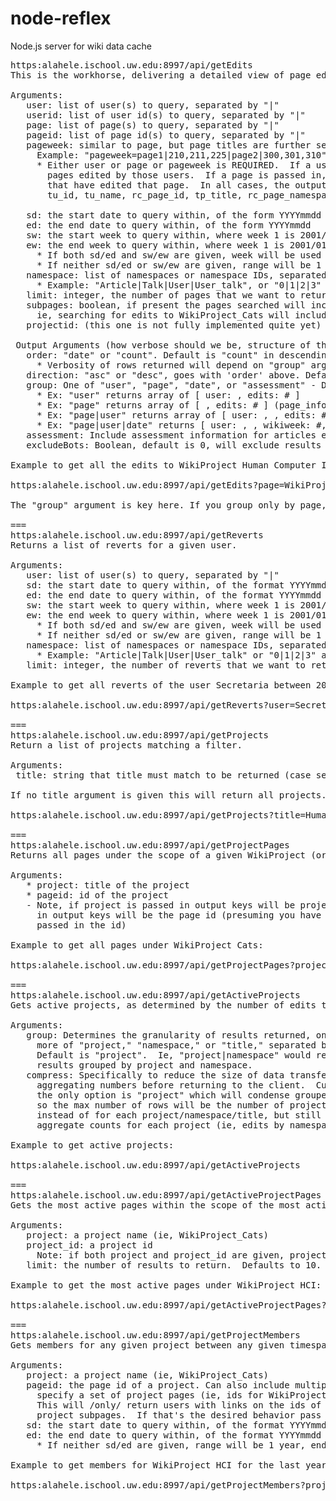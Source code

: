 # node-reflex
Node.js server for wiki data cache

<pre>
https:alahele.ischool.uw.edu:8997/api/getEdits
This is the workhorse, delivering a detailed view of page edits given either a starting user or page (or users or pages).

Arguments:
   user: list of user(s) to query, separated by "|"
   userid: list of user id(s) to query, separated by "|"
   page: list of page(s) to query, separated by "|"
   pageid: list of page id(s) to query, separated by "|"
   pageweek: similar to page, but page titles are further separated by comma delimited weeks.
     Example: "pageweek=page1|210,211,225|page2|300,301,310"
     * Either user or page or pageweek is REQUIRED.  If a user is passed in, results will include the top
       pages edited by those users.  If a page is passed in, results will include the top users
       that have edited that page.  In all cases, the output will be the same, including:
       tu_id, tu_name, rc_page_id, tp_title, rc_page_namespace, rc_edits, rc_wikiweek, tug_group

   sd: the start date to query within, of the form YYYYmmdd
   ed: the end date to query within, of the form YYYYmmdd
   sw: the start week to query within, where week 1 is 2001/01/01 (start of wikipedia)
   ew: the end week to query within, where week 1 is 2001/01/01 (start of wikipedia)
     * If both sd/ed and sw/ew are given, week will be used
     * If neither sd/ed or sw/ew are given, range will be 1 year, ending now
   namespace: list of namespaces or namespace IDs, separated by "|". Default is 0 (Article).
     * Example: "Article|Talk|User|User_talk", or "0|1|2|3" are identical
   limit: integer, the number of pages that we want to return.  Default is 1000, <= 0 is no limit.
   subpages: boolean, if present the pages searched will include all subpages,
     ie, searching for edits to WikiProject_Cats will include 'LIKE "WikiProject_Cats%%"'
   projectid: (this one is not fully implemented quite yet) - optional, if present will limit edits to pages within the scope of the given project id

 Output Arguments (how verbose should we be, structure of the output):
   order: "date" or "count". Default is "count" in descending order (most edited page first)
     * Verbosity of rows returned will depend on "group" argument.
   direction: "asc" or "desc", goes with 'order' above. Default is 'desc'.
   group: One of "user", "page", "date", or "assessment" - Default is "user".
     * Ex: "user" returns array of [ user: <name>, edits: # ]
     * Ex: "page" returns array of [ <page_info>, edits: # ] (page_info determined by "return"
     * Ex: "page|user" returns array of [ user: <name>, <page_info>, edits: # ]
     * Ex: "page|user|date" returns [ user: <name>, <page_info>, wikiweek: #, edits: # ]
   assessment: Include assessment information for articles edited, expects bool 0 or 1, default 0
   excludeBots: Boolean, default is 0, will exclude results from users in the bot group

Example to get all the edits to WikiProject Human Computer Interaction's Wikipedia and Wikipedia_Talk pages:

https:alahele.ischool.uw.edu:8997/api/getEdits?page=WikiProject_Human_Computer_Interaction&namespace=4|5&group=page|user|date&sd=20140305

The "group" argument is key here. If you group only by page, only two rows would be returned (one for each of the WikiProject_HCI and corresponding talk pages).  Grouping by page and user would return one row for each of the pages for each user, and grouping by page, user, and date allows the most granular grouping so  you can essentially see every edit to each of the pages given.

===
https:alahele.ischool.uw.edu:8997/api/getReverts
Returns a list of reverts for a given user.

Arguments:
   user: list of user(s) to query, separated by "|"
   sd: the start date to query within, of the format YYYYmmdd
   ed: the end date to query within, of the format YYYYmmdd
   sw: the start week to query within, where week 1 is 2001/01/01 (start of wikipedia)
   ew: the end week to query within, where week 1 is 2001/01/01 (start of wikipedia)
     * If both sd/ed and sw/ew are given, week will be used
     * If neither sd/ed or sw/ew are given, range will be 1 year, ending now
   namespace: list of namespaces or namespace IDs, separated by "|".  Default is 0 (Article).
     * Example: "Article|Talk|User|User_talk" or "0|1|2|3" are identical
   limit: integer, the number of reverts that we want to return. Default is 20.

Example to get all reverts of the user Secretaria between 2008 and 2015:

https:alahele.ischool.uw.edu:8997/api/getReverts?user=Secretaria&sd=20080101&ed=20150101&limit=20

===
https:alahele.ischool.uw.edu:8997/api/getProjects
Return a list of projects matching a filter.  

Arguments:
 title: string that title must match to be returned (case sensitive, can be a substring of title)

If no title argument is given this will return all projects.  Example to get all projects with the substring "human" in them:

https:alahele.ischool.uw.edu:8997/api/getProjects?title=Human

===
https:alahele.ischool.uw.edu:8997/api/getProjectPages
Returns all pages under the scope of a given WikiProject (or projects).

Arguments:
   * project: title of the project
   * pageid: id of the project
   - Note, if project is passed in output keys will be project, if pageid is passed
     in output keys will be the page id (presuming you have the page title if you
     passed in the id)

Example to get all pages under WikiProject Cats:

https:alahele.ischool.uw.edu:8997/api/getProjectPages?project=WikiProject_Cats

===
https:alahele.ischool.uw.edu:8997/api/getActiveProjects
Gets active projects, as determined by the number of edits to pages under the project's scope in the last 30 days.

Arguments:
   group: Determines the granularity of results returned, one or 
     more of "project," "namespace," or "title," separated by "|".
     Default is "project".  Ie, "project|namespace" would returned
     results grouped by project and namespace.
   compress: Specifically to reduce the size of data transferred by
     aggregating numbers before returning to the client.  Currently
     the only option is "project" which will condense grouped data
     so the max number of rows will be the number of projects returned,
     instead of for each project/namespace/title, but still retaining
     aggregate counts for each project (ie, edits by namespace).

Example to get active projects:

https:alahele.ischool.uw.edu:8997/api/getActiveProjects

===
https:alahele.ischool.uw.edu:8997/api/getActiveProjectPages
Gets the most active pages within the scope of the most active projects (determined by revision count in the last 30 days).

Arguments:
   project: a project name (ie, WikiProject_Cats)
   project_id: a project id
     Note: if both project and project_id are given, project_id will be used.  At least one is required
   limit: the number of results to return.  Defaults to 10.

Example to get the most active pages under WikiProject HCI:

https:alahele.ischool.uw.edu:8997/api/getActiveProjectPages?project=WikiProject_Human_Computer_Interaction

===
https:alahele.ischool.uw.edu:8997/api/getProjectMembers
Gets members for any given project between any given timespan.

Arguments:
   project: a project name (ie, WikiProject_Cats)
   pageid: the page id of a project. Can also include multiple page ids, separated by "|", to
     specify a set of project pages (ie, ids for WikiProject_Cats and WikiProject_Cats/Members).
     This will /only/ return users with links on the ids of the passed in pages, not links on all
     project subpages.  If that's the desired behavior pass in the project name.
   sd: the start date to query within, of the format YYYYmmdd
   ed: the end date to query within, of the format YYYYmmdd
     * If neither sd/ed are given, range will be 1 year, ending now

Example to get members for WikiProject HCI for the last year:

https:alahele.ischool.uw.edu:8997/api/getProjectMembers?project=WikiProject_Human_Computer_Interaction

</pre>

